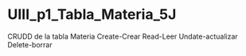 # UIII_p1_Tabla_Materia_5J
CRUDD de la tabla Materia Create-Crear Read-Leer Undate-actualizar Delete-borrar
